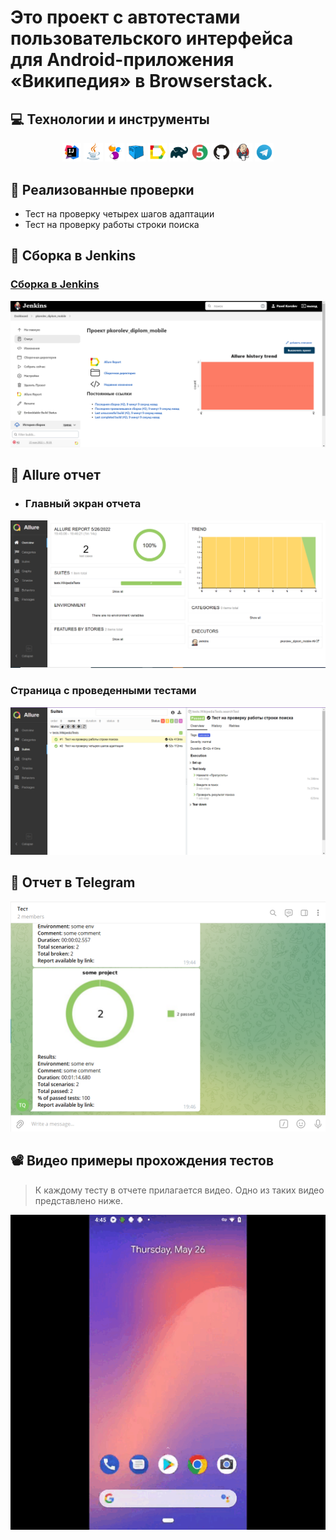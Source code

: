 # Это проект с автотестами пользовательского интерфейса для Android-приложения «Википедия» в Browserstack.

## :computer: Технологии и инструменты
<p align="center">
<img width="6%" title="IntelliJ IDEA" src="images/logo/Intelige_Idea.png">
<img width="6%" title="Java" src="images/logo/Java.png">
<img width="6%" title="Selenide" src="images/logo/Selenide.png">
<img width="6%" title="Selenoid" src="images/logo/Selenoid.png">
<img width="6%" title="Allure Report" src="images/logo/AllureReport.png">
<img width="6%" title="Gradle" src="images/logo/Gradle.png">
<img width="6%" title="JUnit5" src="images/logo/JUnit5.png">
<img width="6%" title="GitHub" src="images/logo/Github.png">
<img width="6%" title="Jenkins" src="images/logo/Jenkins.png">
<img width="6%" title="Telegram" src="images/logo/Telegram.png">
</p>

## :notebook_with_decorative_cover: Реализованные проверки
- Тест на проверку четырех шагов адаптации
- Тест на проверку работы строки поиска

## :electric_plug: Сборка в Jenkins
### <a target="_blank" href="https://jenkins.autotests.cloud/job/pkorolev_diplom_mobile/">Сборка в Jenkins</a>
<p align="center">
<img title="Jenkins Dashboard" src="images/screens/jenkins_dashboard.png">
</p>  

## :open_book: Allure отчет
- ### Главный экран отчета
<p align="center">
<img title="Allure Overview Dashboard" src="images/screens/allure_mainpage.png">
</p>

### Страница с проведенными тестами
<p align="center">
<img title="Allure Test Page" src="images/screens/allure_testspage.png">
</p>

## :robot: Отчет в Telegram
<p align="center">
<img title="Telegram notification message" src="images/screens/allure_telegram.png">
</p>

## :film_projector: Видео примеры прохождения тестов
> К каждому тесту в отчете прилагается видео. Одно из таких видео представлено ниже.
<p align="center">
  <img title="Selenoid Video" src="images/gif/test.gif">
</p>
